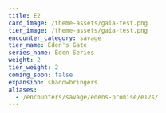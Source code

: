 ```yaml
---
title: E2
card_image: /theme-assets/gaia-test.png
tier_image: /theme-assets/gaia-test.png
encounter_category: savage
tier_name: Eden's Gate
series_name: Eden Series
weight: 2
tier_weight: 2
coming_soon: false
expansion: shadowbringers
aliases:
  - /encounters/savage/edens-promise/e12s/
---
```

